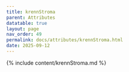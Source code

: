 ```yaml
---
title: krennStroma
parent: Attributes
datatable: true
layout: page
nav_order: 49
permalink: docs/attributes/krennStroma.html
date: 2025-09-12
---
```

{% include content/krennStroma.md %}
